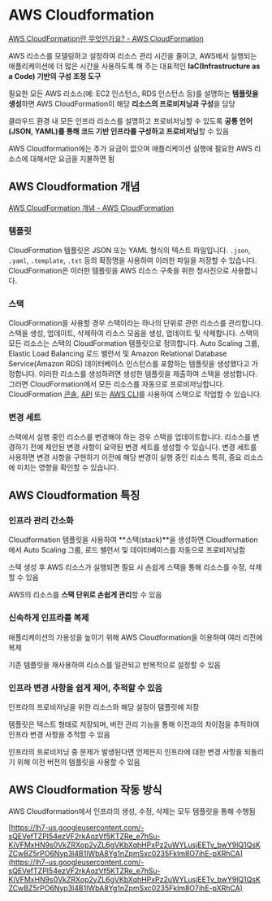 # **AWS Cloudformation**

[AWS CloudFormation란 무엇인가요? - AWS CloudFormation](https://docs.aws.amazon.com/ko_kr/AWSCloudFormation/latest/UserGuide/Welcome.html)

AWS 리소스를 모델링하고 설정하여 리소스 관리 시간을 줄이고, AWS에서 실행되는 애플리케이션에 더 많은 시간을 사용하도록 해 주는 대표적인 **IaC(Infrastructure as a Code) 기반의 구성 조정 도구**

필요한 모든 AWS 리소스(예: EC2 인스턴스, RDS 인스턴스 등)를 설명하는 **템플릿을 생성**하면 AWS CloudFormation이 해당 **리소스의 프로비저닝과 구성**을 담당

클라우드 환경 내 모든 인프라 리소스를 설명하고 프로비저닝할 수 있도록 **공통 언어(JSON, YAML)를 통해 코드 기반 인프라를 구성하고 프로비저닝**할 수 있음

AWS Cloudformation에는 추가 요금이 없으며 애플리케이션 실행에 필요한 AWS 리소스에 대해서만 요금을 지불하면 됨

## **AWS Cloudformation 개념**

[AWS CloudFormation 개념 - AWS CloudFormation](https://docs.aws.amazon.com/ko_kr/AWSCloudFormation/latest/UserGuide/cfn-whatis-concepts.html)

### ****템플릿****

CloudFormation 템플릿은 JSON 또는 YAML 형식의 텍스트 파일입니다. `.json`, `.yaml`, `.template`, `.txt` 등의 확장명을 사용하여 이러한 파일을 저장할 수 있습니다. CloudFormation은 이러한 템플릿을 AWS 리소스 구축을 위한 청사진으로 사용합니다.

### **스택**

CloudFormation을 사용할 경우 스택이라는 하나의 단위로 관련 리소스를 관리합니다. 스택을 생성, 업데이트, 삭제하여 리소스 모음을 생성, 업데이트 및 삭제합니다. 스택의 모든 리소스는 스택의 CloudFormation 템플릿으로 정의합니다. Auto Scaling 그룹, Elastic Load Balancing 로드 밸런서 및 Amazon Relational Database Service(Amazon RDS) 데이터베이스 인스턴스를 포함하는 템플릿을 생성했다고 가정합니다. 이러한 리소스를 생성하려면 생성한 템플릿을 제출하여 스택을 생성합니다. 그러면 CloudFormation에서 모든 리소스를 자동으로 프로비저닝합니다. CloudFormation [콘솔](https://console.aws.amazon.com/cloudformation/), [API](https://docs.aws.amazon.com/AWSCloudFormation/latest/APIReference/) 또는 [AWS CLI](https://docs.aws.amazon.com/cli/latest/reference/cloudformation)를 사용하여 스택으로 작업할 수 있습니다.

### **변경 세트**

스택에서 실행 중인 리소스를 변경해야 하는 경우 스택을 업데이트합니다. 리소스를 변경하기 전에 제안된 변경 사항이 요약된 변경 세트를 생성할 수 있습니다. 변경 세트를 사용하면 변경 사항을 구현하기 이전에 해당 변경이 실행 중인 리소스 특히, 중요 리소스에 미치는 영향을 확인할 수 있습니다.

## **AWS Cloudformation 특징**

### **인프라 관리 간소화**

Cloudformation 템플릿을 사용하여 **스택(stack)**을 생성하면 Cloudformation에서 Auto Scaling 그룹, 로드 밸런서 및 데이터베이스를 자동으로 프로비저닝함

스택 생성 후 AWS 리소스가 실행되면 필요 시 손쉽게 스택을 통해 리소스를 수정, 삭제할 수 있음

AWS의 리소스를 **스택 단위로 손쉽게 관리**할 수 있음

### **신속하게 인프라를 복제**

애플리케이션의 가용성을 높이기 위해 AWS Cloudformation을 이용하여 여러 리전에 복제

기존 템플릿을 재사용하여 리소스를 일관되고 반복적으로 설정할 수 있음

### **인프라 변경 사항을 쉽게 제어, 추적할 수 있음**

인프라의 프로비저닝을 위한 리소스와 해당 설정이 템플릿에 저장

템플릿은 텍스트 형태로 저장되며, 버전 관리 기능을 통해 이전과의 차이점을 추적하여 인프라 변경 사항을 추적할 수 있음

인프라의 프로비저닝 중 문제가 발생된다면 언제든지 인프라에 대한 변경 사항을 되돌리기 위해 이전 버전의 템플릿을 사용할 수 있음

## **AWS Cloudformation 작동 방식**

AWS Cloudformation에서 인프라의 생성, 수정, 삭제는 모두 템플릿을 통해 수행됨

[https://lh7-us.googleusercontent.com/-sQEVefTZPI54ezVF2rkAozVf5KTZRe_e7hSu-KiVFMxHN9s0VkZRXop2yZL6gVKbXqhHPxPz2uWYLusjEETv_bwY9lQ1QsKZCwBZ5rPO6Nyp3l4B1IWbA8Yg1nZpmSxc0235Fklm8O7ihE-pXRhCA](https://lh7-us.googleusercontent.com/-sQEVefTZPI54ezVF2rkAozVf5KTZRe_e7hSu-KiVFMxHN9s0VkZRXop2yZL6gVKbXqhHPxPz2uWYLusjEETv_bwY9lQ1QsKZCwBZ5rPO6Nyp3l4B1IWbA8Yg1nZpmSxc0235Fklm8O7ihE-pXRhCA)
